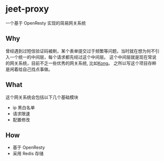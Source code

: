 # jeet-proxy
一个基于 OpenResty 实现的简易网关系统

## Why
曾经遇到过短信验证码被刷，某个表单提交过于频繁等问题，当时就在想为何不引入一个统一的中间层，每个请求都先经过这个中间层。
这个中间层就是现在常说的网关系统，目前不乏一些优秀的网关系统, 比如[Kong](https://getkong.org/)。
之所以写这个项目存粹是闲着给自己找点事做。

## What
 这个网关系统会包括以下几个基础模块
 - ip 黑白名单
 - 请求限速
 - 配置修改

## How
 - 基于 OpenResty
 - 采用 Redis 存储
